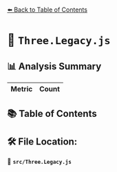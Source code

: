[⬅️ Back to Table of Contents](../index.md)

# 📄 `Three.Legacy.js`

## 📊 Analysis Summary

| Metric | Count |
|--------|-------|

## 📚 Table of Contents


## 🛠️ File Location:
📂 **`src/Three.Legacy.js`**